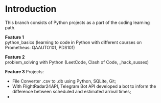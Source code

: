 # Introduction
This branch consists of Python projects as a part of the coding learning path.

**Feature 1**  
python_basics (learning to code in Python with different courses on Prometheus: QAAUTO101, PDS101)

**Feature 2**  
problem_solving with Python (LeetCode, Clash of Code, _hack_sussex)

**Feature 3**
Projects:
- File Converter .csv to .db using Python, SQLite, Git;
- With FlightRadar24API, Telegram Bot API developed a bot to inform the difference between scheduled and estimated arrival times;
- 
